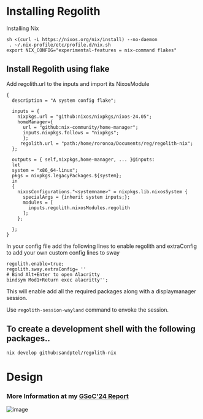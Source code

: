 # Installing Regolith
Installing Nix
```
sh <(curl -L https://nixos.org/nix/install) --no-daemon
 . ~/.nix-profile/etc/profile.d/nix.sh
export NIX_CONFIG="experimental-features = nix-command flakes"
```

## Install Regolith using flake
Add regolith.url to the inputs and import its NixosModule
```
{
  description = "A system config flake";

  inputs = {
    nixpkgs.url = "github:nixos/nixpkgs/nixos-24.05";
    homeManager={
      url = "github:nix-community/home-manager";
      inputs.nixpkgs.follows = "nixpkgs";
      };  
     regolith.url = "path:/home/roronoa/Documents/reg/regolith-nix";   
  };

  outputs = { self,nixpkgs,home-manager, ... }@inputs: 
  let 
  system = "x86_64-linux";
  pkgs = nixpkgs.legacyPackages.${system};
  in
  {
    nixosConfigurations."<systemname>" = nixpkgs.lib.nixosSystem {
      specialArgs = {inherit system inputs;};
      modules = [
        inputs.regolith.nixosModules.regolith
      ];
    };
    
  };
}

```

In your config file add the following lines to enable regolith and extraConfig to add your own custom config lines to sway

```
regolith.enable=true;
regolith.sway.extraConfig= ''
# Bind Alt+Enter to open Alacritty
bindsym Mod1+Return exec alacritty'';
```

This will enable add all the required packages along with a displaymanager session.

Use `regolith-session-wayland` command to envoke the session.

## To create a development shell with the following packages..

```nix develop github:sandptel/regolith-nix```

# Design 
### More Information at my [GSoC'24 Report](https://github.com/sandptel/gsoc24 ) 

![image](https://github.com/user-attachments/assets/d7b35bdd-2272-4acd-985a-2bdf93b235f8)

